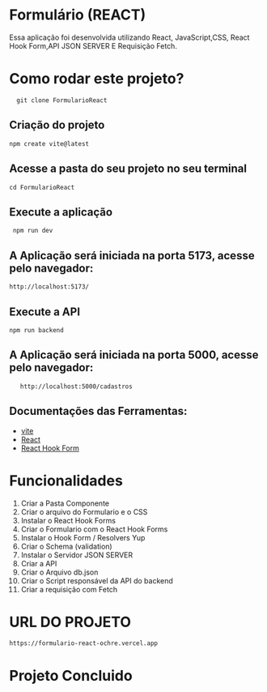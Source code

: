 # Formulário (REACT)

Essa aplicação foi desenvolvida utilizando React, JavaScript,CSS, React Hook Form,API JSON SERVER E Requisição Fetch.

# Como rodar este projeto?
      git clone FormularioReact

 ## Criação do projeto
    npm create vite@latest

 ## Acesse a pasta do seu projeto no seu terminal
    cd FormularioReact

  ## Execute a aplicação
     npm run dev  

## A Aplicação será iniciada na porta  5173, acesse pelo navegador:
    http://localhost:5173/ 


## Execute a API 

    npm run backend

## A Aplicação será iniciada na porta  5000, acesse pelo navegador:
       http://localhost:5000/cadastros

 ## Documentações das Ferramentas:

- [vite](https://vitejs.dev/)
- [React](https://react.dev/)
- [React Hook Form](https://react-hook-form.com)

# Funcionalidades 
1. Criar a Pasta Componente
1. Criar o arquivo do Formulario e o CSS
1. Instalar o React Hook Forms
1. Criar o Formulario com o React Hook Forms
1. Instalar o Hook Form / Resolvers Yup
1. Criar o Schema (validation)
1. Instalar o Servidor JSON SERVER
1. Criar a API
1. Criar o Arquivo db.json
1. Criar o Script responsável da API do backend
1. Criar a requisição com Fetch

# URL DO PROJETO
    https://formulario-react-ochre.vercel.app

# Projeto Concluido



